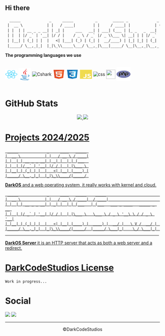## Hi there 
```txt
  _____             _     _____          _       _____ _             _ _             _______                   
 |  __ \           | |   / ____|        | |     / ____| |           | (_)           |__   __|                  
 | |  | | __ _ _ __| | _| |     ___   __| | ___| (___ | |_ _   _  __| |_  ___  ___     | | ___  __ _ _ __ ___  
 | |  | |/ _` | '__| |/ / |    / _ \ / _` |/ _ \\___ \| __| | | |/ _` | |/ _ \/ __|    | |/ _ \/ _` | '_ ` _ \ 
 | |__| | (_| | |  |   <| |___| (_) | (_| |  __/____) | |_| |_| | (_| | | (_) \__ \    | |  __/ (_| | | | | | |
 |_____/ \__,_|_|  |_|\_\\_____\___/ \__,_|\___|_____/ \__|\__,_|\__,_|_|\___/|___/    |_|\___|\__,_|_| |_| |_|
 ```                                                                                                              
                                                                                                               
**The programming languages we use**
<div style="display: inline_block"><br>
  <img align="center" alt="React" height="30" width="40" src="https://raw.githubusercontent.com/devicons/devicon/master/icons/react/react-original.svg">
  <img align="center" alt="java" height="40" width="40" src="https://raw.githubusercontent.com/devicons/devicon/master/icons/java/java-original.svg">
  <img align="center" alt="Cshark" height="30" width="30" src="https://user-images.githubusercontent.com/99184393/180462270-ea4a249c-627c-4479-9431-5c3fd25454c4.png">
  <img align="center" alt="Html" height="30" width="40" src="https://raw.githubusercontent.com/devicons/devicon/master/icons/html5/html5-original.svg">
  <img align="center" alt="css" height="30" width="40" src="https://raw.githubusercontent.com/devicons/devicon/master/icons/css3/css3-original.svg">
  <img align="center" alt="js" height="30" width="40" src="https://raw.githubusercontent.com/devicons/devicon/master/icons/javascript/javascript-plain.svg">
  <img align="center" alt="css" height="30" width="30" src="https://user-images.githubusercontent.com/99184393/201854074-917b3994-ea11-447a-86f9-d7a9e4969f0c.png">
  <img align="center" alt="" height="30" width="30" src="https://user-images.githubusercontent.com/99184393/177784603-d69e9d02-721a-4bce-b9b3-949165d2edeb.png">
  <img align="center" alt="" height="45" width="45" src="https://raw.githubusercontent.com/devicons/devicon/master/icons/php/php-original.svg" alt="php"/>

</div>
 <br />
 <h1>GitHub Stats</h1>
<div align="center">
  <a href="https://github.com/DarkCodeStudios">
  <img height="180em" src="https://github-readme-stats.vercel.app/api?username=DarkCodeStudios&show_icons=true&theme=radical"/>
 <img height="180em" src="https://github-readme-stats.vercel.app/api/top-langs/?username=DarkCodeStudios&layout=compact"/>
</div>
<div> 
</div>
<h1>Projects 2024/2025</h1>

 ```
  _____             _     ____   _____ 
 |  __ \           | |   / __ \ / ____|
 | |  | | __ _ _ __| | _| |  | | (___  
 | |  | |/ _` | '__| |/ / |  | |\___ \ 
 | |__| | (_| | |  |   <| |__| |____) |
 |_____/ \__,_|_|  |_|\_\\____/|_____/ 
 ```
**DarkOS**
 and a web operating system, it really works with kernel and cloud.

 ```
  _____             _     ____   _____    _____                          
 |  __ \           | |   / __ \ / ____|  / ____|                         
 | |  | | __ _ _ __| | _| |  | | (___   | (___   ___ _ ____   _____ _ __ 
 | |  | |/ _` | '__| |/ / |  | |\___ \   \___ \ / _ \ '__\ \ / / _ \ '__|
 | |__| | (_| | |  |   <| |__| |____) |  ____) |  __/ |   \ V /  __/ |   
 |_____/ \__,_|_|  |_|\_\\____/|_____/  |_____/ \___|_|    \_/ \___|_|   
                                                                       
 ```
**DarkOS Server**
it is an HTTP server that acts as both a web server and a redirect.

 <h1>DarkCodeStudios License</h1>
 
```txt
Work in progress...
```

 <h1>Social</h1>
 <a href="https://www.youtube.com/@DARKKCODE" target="_blank"><img src="https://img.shields.io/badge/YouTube-E4405F?style=for-the-badge&logo=youtube&logoColor=white" target="_blank"></a> 
</a>
  <a href = "mailto:darkoshelp@gmail.com"><img src="https://img.shields.io/badge/-Gmail-%23333?style=for-the-badge&logo=gmail&logoColor=white" target="_blank"></a>
<hr />


<p align="center">&copyDarkCodeStudios</p>

